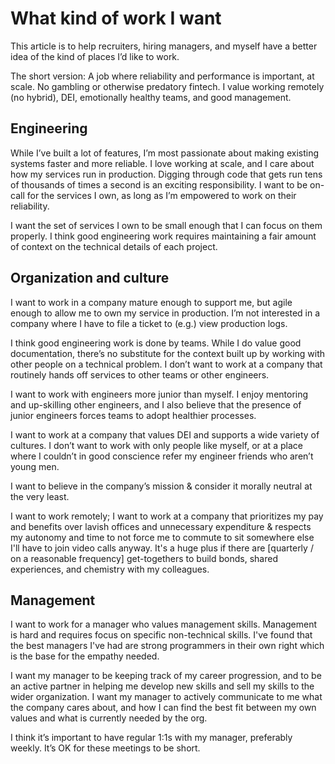 # What kind of work I want

This article is to help recruiters, hiring managers, and myself have a better idea of the kind of places I’d like to work.

The short version: A job where reliability and performance is important, at scale.
No gambling or otherwise predatory fintech. 
I value working remotely (no hybrid), DEI, emotionally healthy teams, and good management.

## Engineering

While I’ve built a lot of features, I’m most passionate about making existing systems faster and more reliable.
I love working at scale, and I care about how my services run in production.
Digging through code that gets run tens of thousands of times a second is an exciting responsibility.
I want to be on-call for the services I own, as long as I’m empowered to work on their reliability.

I want the set of services I own to be small enough that I can focus on them properly.
I think good engineering work requires maintaining a fair amount of context on the technical details of each project.

## Organization and culture

I want to work in a company mature enough to support me, but agile enough to allow me to own my service in production.
I’m not interested in a company where I have to file a ticket to (e.g.) view production logs.

I think good engineering work is done by teams.
While I do value good documentation, there’s no substitute for the context built up by working with other people on a technical problem.
I don’t want to work at a company that routinely hands off services to other teams or other engineers.

I want to work with engineers more junior than myself.
I enjoy mentoring and up-skilling other engineers, and I also believe that the presence of junior engineers forces teams to adopt healthier processes.

I want to work at a company that values DEI and supports a wide variety of cultures.
I don’t want to work with only people like myself, or at a place where I couldn’t in good conscience refer my engineer friends who aren’t young men.

I want to believe in the company’s mission & consider it morally neutral at the very least.

I want to work remotely;
I want to work at a company that prioritizes my pay and benefits over lavish offices and unnecessary expenditure & respects my autonomy and time to not force me to commute to sit somewhere else I'll have to join video calls anyway.
It's a huge plus if there are [quarterly / on a reasonable frequency] get-togethers to build bonds, shared experiences, and chemistry with my colleagues.

## Management

I want to work for a manager who values management skills.
Management is hard and requires focus on specific non-technical skills.
I've found that the best managers I've had are strong programmers in their own right which is the base for the empathy needed.

I want my manager to be keeping track of my career progression, and to be an active partner in helping me develop new skills and sell my skills to the wider organization.
I want my manager to actively communicate to me what the company cares about, and how I can find the best fit between my own values and what is currently needed by the org.

I think it’s important to have regular 1:1s with my manager, preferably weekly. It’s OK for these meetings to be short.
